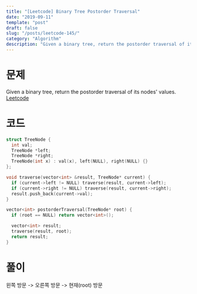 ```yaml
---
title: "[Leetcode] Binary Tree Postorder Traversal"
date: "2019-09-11"
template: "post"
draft: false
slug: "/posts/leetcode-145/"
category: "Algorithm"
description: "Given a binary tree, return the postorder traversal of its nodes' values."
---
```


# 문제

Given a binary tree, return the postorder traversal of its nodes' values. [Leetcode](https://leetcode.com/problems/binary-tree-postorder-traversal/)

# 코드

```c++
struct TreeNode {
  int val;
  TreeNode *left;
  TreeNode *right;
  TreeNode(int x) : val(x), left(NULL), right(NULL) {}
};

void traverse(vector<int> &result, TreeNode* current) {
  if (current->left != NULL) traverse(result, current->left);
  if (current->right != NULL) traverse(result, current->right);
  result.push_back(current->val);
}

vector<int> postorderTraversal(TreeNode* root) {
  if (root == NULL) return vector<int>();

  vector<int> result;
  traverse(result, root);
  return result;
}
```

# 풀이

왼쪽 방문 -> 오른쪽 방문 -> 현재(root) 방문
